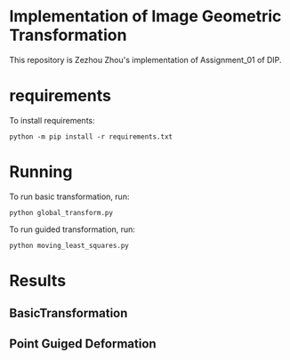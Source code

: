 # Implementation of Image Geometric Transformation
This repository is Zezhou Zhou's implementation of Assignment_01 of DIP.

# requirements
To install requirements:
```
python -m pip install -r requirements.txt
```
# Running
To run basic transformation, run:
```
python global_transform.py
```
To run guided transformation, run:
```
python moving_least_squares.py
```
# Results
## BasicTransformation

## Point Guiged Deformation

